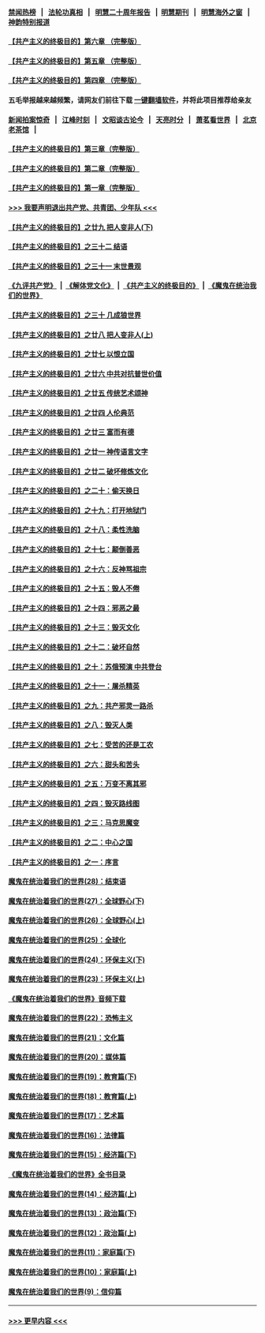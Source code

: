 #### [禁闻热榜](热点新闻.md?=0)  &nbsp;&nbsp;|&nbsp;&nbsp; [法轮功真相](https://github.com/gfw-breaker/truth/blob/master/README.md?=0) &nbsp;&nbsp;|&nbsp;&nbsp; [明慧二十周年报告](https://github.com/gfw-breaker/mh-reports/blob/master/README.md?=0) &nbsp;&nbsp;|&nbsp;&nbsp;[明慧期刊](https://github.com/gfw-breaker/mh-qikan) &nbsp;&nbsp;|&nbsp;&nbsp; [明慧海外之窗](https://github.com/gfw-breaker/mh-news/blob/master/README.md?=0) &nbsp;&nbsp;|&nbsp;&nbsp; [神韵特别报道](https://github.com/gfw-breaker/mh-news/blob/master/shenyun.md?=0)
#### [【共产主义的终极目的】第六章 （完整版）](../pages/nsc422/n11428913.md?t=03030302) 
#### [【共产主义的终极目的】第五章 （完整版）](../pages/nsc422/n11428912.md?t=03030302) 
#### [【共产主义的终极目的】第四章 （完整版）](../pages/nsc422/n11428907.md?t=03030302) 
#### 五毛举报越来越频繁，请网友们前往下载 [一键翻墙软件](https://github.com/gfw-breaker/ssr-accounts)，并将此项目推荐给亲友
#### [新闻拍案惊奇](https://github.com/gfw-breaker/banned-news/blob/master/pages/link4.md) &nbsp;&nbsp;|&nbsp;&nbsp; [江峰时刻](https://github.com/gfw-breaker/banned-news/blob/master/pages/link4.md) &nbsp;&nbsp;|&nbsp;&nbsp; [文昭谈古论今](https://github.com/gfw-breaker/banned-news/blob/master/pages/link4.md) &nbsp;&nbsp;|&nbsp;&nbsp; [天亮时分](https://github.com/gfw-breaker/banned-news/blob/master/pages/link4.md) &nbsp;&nbsp;|&nbsp;&nbsp; [萧茗看世界](https://github.com/gfw-breaker/banned-news/blob/master/pages/link4.md) &nbsp;&nbsp;|&nbsp;&nbsp; [北京老茶馆](https://github.com/gfw-breaker/banned-news/blob/master/pages/link4.md) &nbsp;&nbsp;|&nbsp;&nbsp; 
#### [【共产主义的终极目的】第三章（完整版）](../pages/nsc422/n11428848.md?t=03030302) 
#### [【共产主义的终极目的】第二章（完整版）](../pages/nsc422/n11428831.md?t=03030302) 
#### [【共产主义的终极目的】第一章（完整版）](../pages/nsc422/n11417651.md?t=03030302) 
#### [>>> 我要声明退出共产党、共青团、少年队 <<<](https://github.com/begood0513/goodnews/blob/master/quit/letter.md) 
#### [【共产主义的终极目的】之廿九 把人变非人(下)](../pages/nsc422/n11344140.md?t=03030302) 
#### [【共产主义的终极目的】之三十二 结语](../pages/nsc422/n11360535.md?t=03030302) 
#### [【共产主义的终极目的】之三十一 末世景观](../pages/nsc422/n11351129.md?t=03030302) 
#### [《九评共产党》](https://github.com/begood0513/9ping.md/blob/master/README.md) &nbsp;|&nbsp; [《解体党文化》](../../../../jtdwh.md/blob/master/README.md)  &nbsp;|&nbsp; [《共产主义的终极目的》](../../../../gczydzjmd.md/blob/master/README.md) &nbsp;|&nbsp; [《魔鬼在统治我们的世界》](../../../../mgztzwmdsj.md/blob/master/README.md) 
#### [【共产主义的终极目的】之三十 几成狼世界](../pages/nsc422/n11348280.md?t=03030302) 
#### [【共产主义的终极目的】之廿八 把人变非人(上)](../pages/nsc422/n11340492.md?t=03030302) 
#### [【共产主义的终极目的】之廿七 以恨立国](../pages/nsc422/n11336944.md?t=03030302) 
#### [【共产主义的终极目的】之廿六 中共对抗普世价值](../pages/nsc422/n11324785.md?t=03030302) 
#### [【共产主义的终极目的】之廿五 传统艺术颂神](../pages/nsc422/n11296396.md?t=03030302) 
#### [【共产主义的终极目的】之廿四 人伦典范](../pages/nsc422/n11296397.md?t=03030302) 
#### [【共产主义的终极目的】之廿三 富而有德](../pages/nsc422/n11283598.md?t=03030302) 
#### [【共产主义的终极目的】之廿一 神传语言文字](../pages/nsc422/n11263265.md?t=03030302) 
#### [【共产主义的终极目的】之廿二 破坏修炼文化](../pages/nsc422/n11245728.md?t=03030302) 
#### [【共产主义的终极目的】之二十：偷天换日](../pages/nsc422/n11238846.md?t=03030302) 
#### [【共产主义的终极目的】之十九：打开地狱门](../pages/nsc422/n11206376.md?t=03030302) 
#### [【共产主义的终极目的】之十八：柔性洗脑](../pages/nsc422/n11199994.md?t=03030302) 
#### [【共产主义的终极目的】之十七：颠倒善恶](../pages/nsc422/n11179782.md?t=03030302) 
#### [【共产主义的终极目的】之十六：反神骂祖宗](../pages/nsc422/n11166798.md?t=03030302) 
#### [【共产主义的终极目的】之十五：毁人不倦](../pages/nsc422/n11166792.md?t=03030302) 
#### [【共产主义的终极目的】之十四：邪恶之最](../pages/nsc422/n11150249.md?t=03030302) 
#### [【共产主义的终极目的】之十三：毁灭文化](../pages/nsc422/n11135227.md?t=03030302) 
#### [【共产主义的终极目的】之十二：破坏自然](../pages/nsc422/n11135214.md?t=03030302) 
#### [【共产主义的终极目的】之十：苏俄预演 中共登台](../pages/nsc422/n11118424.md?t=03030302) 
#### [【共产主义的终极目的】之十一：屠杀精英](../pages/nsc422/n11118442.md?t=03030302) 
#### [【共产主义的终极目的】之九：共产邪灵一路杀](../pages/nsc422/n11114139.md?t=03030302) 
#### [【共产主义的终极目的】之八：毁灭人类](../pages/nsc422/n11108503.md?t=03030302) 
#### [【共产主义的终极目的】之七：受苦的还是工农](../pages/nsc422/n11101809.md?t=03030302) 
#### [【共产主义的终极目的】之六：甜头和苦头](../pages/nsc422/n11096971.md?t=03030302) 
#### [【共产主义的终极目的】之五：万变不离其邪](../pages/nsc422/n11091285.md?t=03030302) 
#### [【共产主义的终极目的】之四：毁灭路线图](../pages/nsc422/n11086284.md?t=03030302) 
#### [【共产主义的终极目的】之三：马克思魔变](../pages/nsc422/n11061941.md?t=03030302) 
#### [【共产主义的终极目的】之二：中心之国](../pages/nsc422/n11047728.md?t=03030302) 
#### [【共产主义的终极目的】之一：序言](../pages/nsc422/n11086077.md?t=03030302) 
#### [魔鬼在统治着我们的世界(28)：结束语](../pages/nsc422/n10936246.md?t=03030302) 
#### [魔鬼在统治着我们的世界(27)：全球野心(下)](../pages/nsc422/n10928319.md?t=03030302) 
#### [魔鬼在统治着我们的世界(26)：全球野心(上)](../pages/nsc422/n10900318.md?t=03030302) 
#### [魔鬼在统治着我们的世界(25)：全球化](../pages/nsc422/n10788205.md?t=03030302) 
#### [魔鬼在统治着我们的世界(24)：环保主义(下)](../pages/nsc422/n10695307.md?t=03030302) 
#### [魔鬼在统治着我们的世界(23)：环保主义(上)](../pages/nsc422/n10688613.md?t=03030302) 
#### [《魔鬼在统治着我们的世界》音频下载](../pages/nsc422/n10635553.md?t=03030302) 
#### [魔鬼在统治着我们的世界(22)：恐怖主义](../pages/nsc422/n10614727.md?t=03030302) 
#### [魔鬼在统治着我们的世界(21)：文化篇](../pages/nsc422/n10597706.md?t=03030302) 
#### [魔鬼在统治着我们的世界(20)：媒体篇](../pages/nsc422/n10586579.md?t=03030302) 
#### [魔鬼在统治着我们的世界(19)：教育篇(下)](../pages/nsc422/n10564808.md?t=03030302) 
#### [魔鬼在统治着我们的世界(18)：教育篇(上)](../pages/nsc422/n10526970.md?t=03030302) 
#### [魔鬼在统治着我们的世界(17)：艺术篇](../pages/nsc422/n10499093.md?t=03030302) 
#### [魔鬼在统治着我们的世界(16)：法律篇](../pages/nsc422/n10485969.md?t=03030302) 
#### [魔鬼在统治着我们的世界(15)：经济篇(下)](../pages/nsc422/n10469975.md?t=03030302) 
#### [《魔鬼在统治着我们的世界》全书目录](../pages/nsc422/n10464261.md?t=03030302) 
#### [魔鬼在统治着我们的世界(14)：经济篇(上)](../pages/nsc422/n10457370.md?t=03030302) 
#### [魔鬼在统治着我们的世界(13)：政治篇(下)](../pages/nsc422/n10448270.md?t=03030302) 
#### [魔鬼在统治着我们的世界(12)：政治篇(上)](../pages/nsc422/n10444576.md?t=03030302) 
#### [魔鬼在统治着我们的世界(11)：家庭篇(下)](../pages/nsc422/n10440961.md?t=03030302) 
#### [魔鬼在统治着我们的世界(10)：家庭篇(上)](../pages/nsc422/n10435448.md?t=03030302) 
#### [魔鬼在统治着我们的世界(9)：信仰篇](../pages/nsc422/n10432159.md?t=03030302) 

----
#### [ >>> 更早内容 <<< ](../indexes/nsc422-earlier.md)

